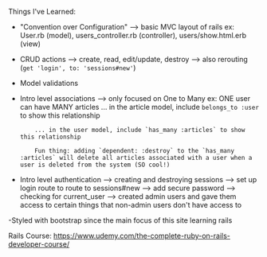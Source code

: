 Things I've Learned:

- "Convention over Configuration"
  --> basic MVC layout of rails
  ex: User.rb (model), users_controller.rb (controller), users/show.html.erb (view)
- CRUD actions
  --> create, read, edit/update, destroy
  --> also rerouting (`get 'login', to: 'sessions#new'`)
- Model validations
- Intro level associations
  --> only focused on One to Many
  ex: ONE user can have MANY articles
  ... in the article model, include `belongs_to :user` to show this relationship

          ... in the user model, include `has_many :articles` to show this relationship

          Fun thing: adding `dependent: :destroy` to the `has_many :articles` will delete all articles associated with a user when a user is deleted from the system (SO cool!)

- Intro level authentication
  --> creating and destroying sessions
  --> set up login route to route to sessions#new
  --> add secure password
  --> checking for current_user
  --> created admin users and gave them access to certain things that non-admin users don't have access to

-Styled with bootstrap since the main focus of this site learning rails

Rails Course: https://www.udemy.com/the-complete-ruby-on-rails-developer-course/
